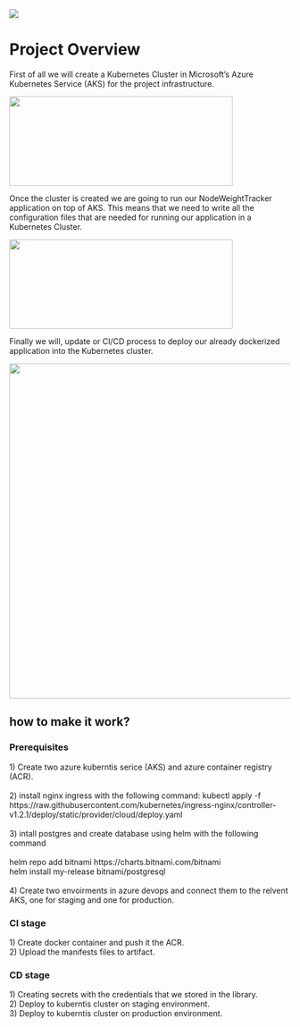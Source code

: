 <img src="https://bootcamp.rhinops.io/images/k8s.gif">
<H1>Project Overview</H1>
<p>First of all we will create a Kubernetes Cluster in Microsoft’s Azure Kubernetes Service (AKS) for the project infrastructure.</p>
<img src="https://bootcamp.rhinops.io/images/aks-1.png"width="400" height="160" >

<p>Once the cluster is created we are going to run our NodeWeightTracker application on top of AKS. This means that we need to write all the configuration files that are needed for running our application in a Kubernetes Cluster.</p>

<img src="https://bootcamp.rhinops.io/images/kubernetes-resources.png" width="400" height="160" >

<p>Finally we will, update or CI/CD process to deploy our already dockerized application into the Kubernetes cluster.</p>
<img src="https://bootcamp.rhinops.io/images/k8s-cicd.png"  width="600" height="600">

<H2>how to make it work?</H2>
<H3>Prerequisites </h3>
1) Create two azure kuberntis serice (AKS) and azure container registry (ACR). </br></br>
2) install nginx ingress with the following command:
kubectl apply -f https://raw.githubusercontent.com/kubernetes/ingress-nginx/controller-v1.2.1/deploy/static/provider/cloud/deploy.yaml </br></br>
3) intall postgres and create database using helm with the following command </br></br>
helm repo add bitnami https://charts.bitnami.com/bitnami </br>
helm install my-release bitnami/postgresql </br></br>
4) Create two envoirments in azure devops and connect them to the relvent AKS, one for staging and one for production.  </br>
<H3>CI stage </H3>
1) Create  docker container and push it the ACR. </br>
2) Upload the manifests files to artifact.

<H3>CD stage </H3>
1) Creating secrets with the credentials  that we stored in the library.</br>
2) Deploy to kuberntis cluster on staging environment. </br>
3) Deploy to kuberntis cluster on production environment. </br>
